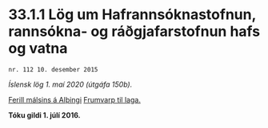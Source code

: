 # 33.1.1 Lög um Hafrannsóknastofnun, rannsókna- og ráðgjafarstofnun hafs og vatna

`nr. 112 10. desember 2015`

_Íslensk lög 1. maí 2020 (útgáfa 150b)._

[Ferill málsins á Alþingi](https://www.althingi.is/thingstorf/thingmalalistar-eftir-thingum/ferill/?ltg=145&mnr=0199)
[Frumvarp til laga.](https://www.althingi.is/altext/145/s/0205.html)

**Tóku gildi 1. júlí 2016.**

